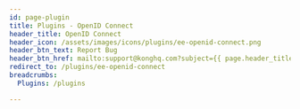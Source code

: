 ```yaml
---
id: page-plugin
title: Plugins - OpenID Connect
header_title: OpenID Connect
header_icon: /assets/images/icons/plugins/ee-openid-connect.png
header_btn_text: Report Bug
header_btn_href: mailto:support@konghq.com?subject={{ page.header_title }} Plugin Bug
redirect_to: /plugins/ee-openid-connect
breadcrumbs:
  Plugins: /plugins

---
```

